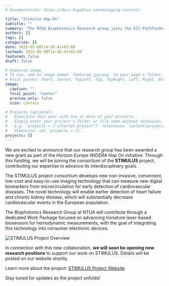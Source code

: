 ```yaml
---
# Documentation: https://docs.hugoblox.com/managing-content/

title: "Stimulus Hop-On"
subtitle: ""
summary: "The NTUA Biophotonics Research group joins the EIC-Pathfinder STIMULUS Project"
authors: []
tags: []
categories: []
date: 2025-05-08T14:26:41+03:00
lastmod: 2025-05-08T14:26:41+03:00
featured: false
draft: false

# Featured image
# To use, add an image named `featured.jpg/png` to your page's folder.
# Focal points: Smart, Center, TopLeft, Top, TopRight, Left, Right, BottomLeft, Bottom, BottomRight.
image:
  caption: ""
  focal_point: "center"
  preview_only: false
  size: contain

# Projects (optional).
#   Associate this post with one or more of your projects.
#   Simply enter your project's folder or file name without extension.
#   E.g. `projects = ["internal-project"]` references `content/project/deep-learning/index.md`.
#   Otherwise, set `projects = []`.
projects: []
---
```


We are excited to announce that our research group has been awarded a new grant as part of the *Horizon Europe WIDERA Hop On* initiative. Through this funding, we will be joining the consortium of the **STIMULUS** project, contributing our expertise to advance its interdisciplinary goals.

The STIMULUS project consortium develops new non-invasive, convenient, low-cost and easy-to-use imaging technology that can measure new digital biomarkers from microcirculation for early detection of cardiovascular diseases. The novel technology will enable earlier detection of heart failure and chronic kidney disease, which will substantially decrease cardiovascular events in the European population.

The Biophotonics Research Group at NTUA will contribute through a dedicated Work Package focused on advancing miniature laser-based biosensors for hemodynamic measurements, with the goal of integrating this technology into consumer electronic devices.

![STIMULUS Project Overview](stimulus-concept.png)

In connection with this new collaboration, **we will soon be opening new research positions** to support our work on STIMULUS. Details will be posted on our website shortly.

Learn more about the project: [STIMULUS Project Website](https://sites.utu.fi/stimulus/project/)

Stay tuned for updates as the project unfolds!